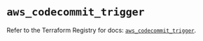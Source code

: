 # `aws_codecommit_trigger`

Refer to the Terraform Registry for docs: [`aws_codecommit_trigger`](https://registry.terraform.io/providers/hashicorp/aws/5.86.1/docs/resources/codecommit_trigger).
